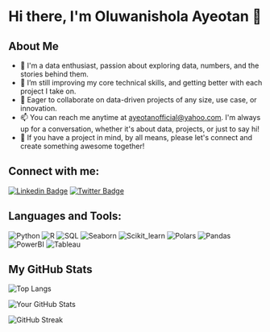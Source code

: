 # Hi there, I'm Oluwanishola Ayeotan 👋

## About Me
- 👀 I'm a data enthusiast, passion about exploring data, numbers, and the stories behind them. 
-  🌱  I’m still improving my core technical skills, and getting better with each project I take on.
- 💞️ Eager to collaborate on data-driven projects of any size, use case, or innovation.
-  📫 You can reach me anytime at ayeotanofficial@yahoo.com. I'm always up for a conversation, whether it's about data, projects, or just to say hi!
-  🤝 If you have a project in mind, by all means, please let's connect and create something awesome together!


## Connect with me:
[![Linkedin Badge](https://img.shields.io/badge/-LinkedIn-blue?style=flat-square&logo=Linkedin&logoColor=white&link=https://www.linkedin.com/in/oluwanishola/)](https://www.linkedin.com/in/oluwanishola/)
[![Twitter Badge](https://img.shields.io/twitter/follow/theoluwanishola?style=social)](https://twitter.com/theoluwanishola)

## Languages and Tools:
![Python](https://img.shields.io/badge/-Python-black?style=flat-square&logo=python)
![R](https://img.shields.io/badge/-R-black?style=flat-square&logo=r)
![SQL](https://img.shields.io/badge/-SQL-black?style=flat-square&logo=mysql)
![Seaborn](https://img.shields.io/badge/-Seaborn-black?style=flat-square&logo=seaborn)
![Scikit_learn](https://img.shields.io/badge/-Scikit--learn-black?style=flat-square&logo=scikit-learn)
![Polars](https://img.shields.io/badge/-Polars-black?style=flat-square&logo=polars)
![Pandas](https://img.shields.io/badge/-Pandas-black?style=flat-square&logo=pandas)
![PowerBI](https://img.shields.io/badge/-Power%20BI-black?style=flat-square&logo=powerbi)
![Tableau](https://img.shields.io/badge/-Tableau-black?style=flat-square&logo=tableau)

## My GitHub Stats

![Top Langs](https://github-readme-stats.vercel.app/api/top-langs/?username=Shola-Ayeotan&layout=compact)

![Your GitHub Stats](https://github-readme-stats.vercel.app/api?username=Shola-Ayeotan&show_icons=true)

![GitHub Streak](https://github-readme-streak-stats.herokuapp.com/?user=Shola-Ayeotan)



<!---
Shola-Ayeotan/Shola-Ayeotan is a ✨ special ✨ repository because its `README.md` (this file) appears on your GitHub profile.
You can click the Preview link to take a look at your changes.
--->
